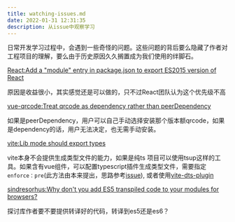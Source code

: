 ```yaml
---
title: watching-issues.md
date: 2022-01-31 12:31:35
description: 从issue中观察学习
---
```


日常开发学习过程中，会遇到一些奇怪的问题。这些问题的背后要么隐藏了作者对工程项目的理解，要么由于历史原因久久搁置成为我们使用的绊脚石。<!--more-->

[React:Add a "module" entry in package.json to export ES2015 version of React](https://github.com/facebook/react/issues/10021)

原因是收益很小，其实感觉还是可以做的，只不过React团队认为这个优先级不高

[vue-qrcode:Treat qrcode as dependency rather than peerDependency](https://github.com/fengyuanchen/vue-qrcode/issues/44)

如果是peerDependency，用户可以自己手动选择安装那个版本额qrcode，如果是dependency的话，用户无法决定，也无需手动安装。

[vite:Lib mode should export types](https://github.com/vitejs/vite/issues/3461)

vite本身不会提供生成类型文件的能力，如果是纯ts 项目可以使用tsup这样的工具。如果含有vue组件，可以配置typescript插件生成类型文件，需要指定`enforce：pre`(此方法由本来提出，思路参考[issue](https://github.com/harrytran998/rep-vite-bunlder-vue-ts/issues/1#issuecomment-845233883)), 或者使用[vite-dts-plugin](https://github.com/qmhc/vite-plugin-dts)

[sindresorhus:Why don't you add ES5 transpiled code to your modules for browsers?](https://github.com/sindresorhus/ama/issues/446)

探讨库作者要不要提供转译好的代码，转译到es5还是es6？
